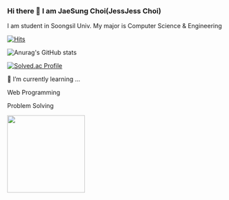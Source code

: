 ### Hi there 👋 I am JaeSung Choi(JessJess Choi)

I am student in Soongsil Univ.
My major is Computer Science & Engineering


[![Hits](https://hits.seeyoufarm.com/api/count/incr/badge.svg?url=https%3A%2F%2Fgithub.com%2FJessJess-Choi&count_bg=%2379C83D&title_bg=%23555555&icon=&icon_color=%23E7E7E7&title=hits&edge_flat=false)](https://hits.seeyoufarm.com)

![Anurag's GitHub stats](https://github-readme-stats.vercel.app/api?username=JessJess-Choi&&show_icons=true&theme=synthwave)

[![Solved.ac Profile](http://mazassumnida.wtf/api/v2/generate_badge?boj=js3460)](https://solved.ac/js3460/)


🌱 I’m currently learning ...

Web Programming

Problem Solving 


<a href="https://github.com/imysh578"><img align="center" style="height:180px" src="https://github-readme-stats.vercel.app/api/top-langs/?username=JessJess-Choi&layout=compact&theme=nord&hide_border=true" /></a> 


<!--
**JessJess-Choi/JessJess-Choi** is a ✨ _special_ ✨ repository because its `README.md` (this file) appears on your GitHub profile.

Here are some ideas to get you started:

- 🔭 I’m currently working on ...
- 🌱 I’m currently learning ...
- 👯 I’m looking to collaborate on ...
- 🤔 I’m looking for help with ...
- 💬 Ask me about ...
- 📫 How to reach me: ...
- 😄 Pronouns: ...
- ⚡ Fun fact: ...
-->
